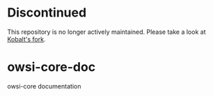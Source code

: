 Discontinued
============
This repository is no longer actively maintained. Please take a look at [Kobalt's fork](https://github.com/igloo-project/igloo-doc).

# owsi-core-doc
owsi-core documentation
